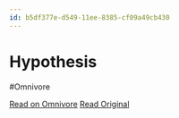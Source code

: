 ```yaml
---
id: b5df377e-d549-11ee-8385-cf09a49cb430
---
```


# Hypothesis
#Omnivore

[Read on Omnivore](https://omnivore.app/me/hypothesis-18de9aadd16)
[Read Original](https://hypothes.is/a/uSqfmNVBEe63tJNPHKWwVw)

